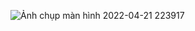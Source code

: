 
![Ảnh chụp màn hình 2022-04-21 223917](https://user-images.githubusercontent.com/101197996/164498360-7b1dbd30-7db7-46ae-9e7b-94566d850b3e.png)
